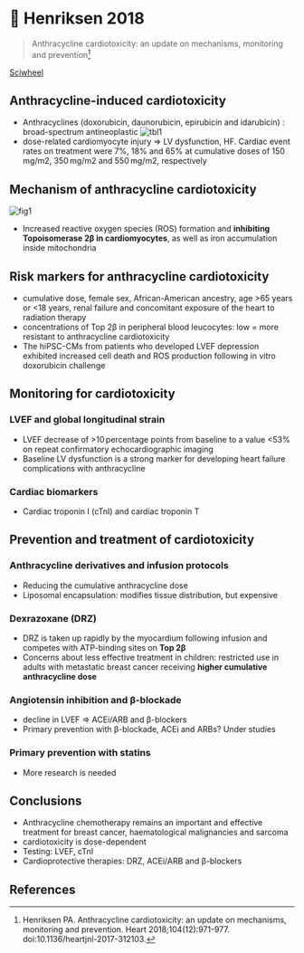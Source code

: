 # 📒 Henriksen 2018


> Anthracycline cardiotoxicity: an update on mechanisms, monitoring and prevention[^Henriksen2018]

[Sciwheel](https://sciwheel.com/work/#/items/6049576)

<!--more-->

## Anthracycline-induced cardiotoxicity
* Anthracyclines (doxorubicin, daunorubicin, epirubicin and idarubicin) : broad-spectrum antineoplastic
![tbl1](https://user-images.githubusercontent.com/40054455/86618941-535cd000-bfec-11ea-9a43-fd582efd38e4.png)
* dose-related cardiomyocyte injury => LV dysfunction, HF. Cardiac event rates on treatment were 7%, 18% and 65% at cumulative doses of 150 mg/m2, 350 mg/m2 and 550 mg/m2, respectively
## Mechanism of anthracycline cardiotoxicity
![fig1](https://user-images.githubusercontent.com/40054455/86618936-522ba300-bfec-11ea-8784-cd3c44829c2a.jpg)
* Increased reactive oxygen species (ROS) formation and **inhibiting Topoisomerase 2β in cardiomyocytes**, as well as iron accumulation inside mitochondria

## Risk markers for anthracycline cardiotoxicity
* cumulative dose, female sex, African-American ancestry, age >65 years or <18 years, renal failure and concomitant exposure of the heart to radiation therapy
* concentrations of Top 2β in peripheral blood leucocytes: low = more resistant to anthracycline cardiotoxicity
* The hiPSC-CMs from patients who developed LVEF depression exhibited increased cell death and ROS production following in vitro doxorubicin challenge

## Monitoring for cardiotoxicity
### LVEF and global longitudinal strain
* LVEF decrease of >10 percentage points from baseline to a value <53% on repeat confirmatory echocardiographic imaging
* Baseline LV dysfunction is a strong marker for developing heart failure complications with anthracycline
### Cardiac biomarkers
* Cardiac troponin I (cTnI) and cardiac troponin T

## Prevention and treatment of cardiotoxicity
### Anthracycline derivatives and infusion protocols
* Reducing the cumulative anthracycline dose
* Liposomal encapsulation: modifies tissue distribution, but expensive
### Dexrazoxane (DRZ)
* DRZ is taken up rapidly by the myocardium following infusion and competes with ATP-binding sites on **Top 2β**
* Concerns about less effective treatment in children: restricted use in adults with metastatic breast cancer receiving **higher cumulative anthracycline dose**
### Angiotensin inhibition and β-blockade
* decline in LVEF => ACEi/ARB and β-blockers
* Primary prevention with β-blockade, ACEi and ARBs? Under studies
### Primary prevention with statins
* More research is needed
## Conclusions
* Anthracycline chemotherapy remains an important and effective treatment for breast cancer, haematological malignancies and sarcoma
* cardiotoxicity is dose-dependent
* Testing: LVEF, cTnI
* Cardioprotective therapies: DRZ, ACEi/ARB and β-blockers
## References
[^Henriksen2018]: Henriksen PA. Anthracycline cardiotoxicity: an update on mechanisms, monitoring and prevention. Heart 2018;104(12):971-977. doi:10.1136/heartjnl-2017-312103.

